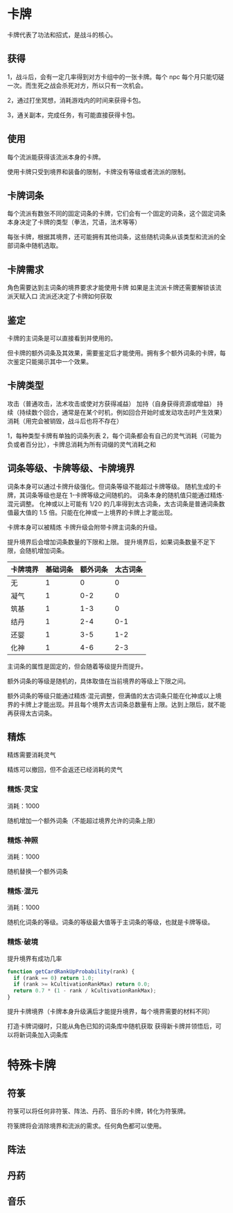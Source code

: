 # 卡牌

卡牌代表了功法和招式，是战斗的核心。

## 获得

1，战斗后，会有一定几率得到对方卡组中的一张卡牌。每个 npc 每个月只能切磋一次。而生死之战会杀死对方，所以只有一次机会。

2，通过打坐冥想，消耗游戏内的时间来获得卡包。

3，通关副本，完成任务，有可能直接获得卡包。

## 使用

每个流派能获得该流派本身的卡牌。

使用卡牌只受到境界和装备的限制，卡牌没有等级或者流派的限制。

## 卡牌词条

每个流派有数张不同的固定词条的卡牌，它们会有一个固定的词条，这个固定词条本身决定了卡牌的类型（拳法，咒语，法术等等）

每张卡牌，根据其境界，还可能拥有其他词条，这些随机词条从该类型和流派的全部词条中随机选取。

## 卡牌需求

角色需要达到主词条的境界要求才能使用卡牌
如果是主流派卡牌还需要解锁该流派天赋入口
流派还决定了卡牌如何获取

## 鉴定

卡牌的主词条是可以直接看到并使用的。

但卡牌的额外词条及其效果，需要鉴定后才能使用。拥有多个额外词条的卡牌，每次鉴定只能揭示其中一个效果。

## 卡牌类型

攻击（普通攻击，法术攻击或使对方获得减益）
加持（自身获得资源或增益）
持续（持续数个回合，通常是在某个时机，例如回合开始时或发动攻击时产生效果）
消耗（用完会被销毁，战斗后也将不存在）

1，每种类型卡牌有单独的词条列表
2，每个词条都会有自己的灵气消耗（可能为负或者百分比），卡牌总消耗为所有词缀的灵气消耗之和

## 词条等级、卡牌等级、卡牌境界

词条本身可以通过卡牌升级强化。但词条等级不能超过卡牌等级。
随机生成的卡牌，其词条等级也是在 1-卡牌等级之间随机的。
词条本身的随机值只能通过精炼·混元调整。
化神或以上可能有 1/20 的几率得到太古词条，太古词条是普通词条数值最大值的 1.5 倍。只能在化神或一上境界的卡牌上才能出现。

卡牌本身可以被精炼
卡牌升级会附带卡牌主词条的升级。

提升境界后会增加词条数量的下限和上限。
提升境界后，如果词条数量不足下限，会随机增加词条。

| 卡牌境界 | 基础词条 | 额外词条 | 太古词条 |
| -------- | -------- | -------- | -------- |
| 无       | 1        | 0        | 0        |
| 凝气     | 1        | 0-2      | 0        |
| 筑基     | 1        | 1-3      | 0        |
| 结丹     | 1        | 2-4      | 0-1      |
| 还婴     | 1        | 3-5      | 1-2      |
| 化神     | 1        | 4-6      | 2-3      |

主词条的属性是固定的，但会随着等级提升而提升。

额外词条的等级是随机的，具体取值在当前境界的等级上下限之间。

额外词条的等级只能通过精炼·混元调整，但满值的太古词条只能在化神或以上境界的卡牌上才能出现。并且每个境界太古词条总数量有上限。达到上限后，就不能再获得太古词条。

## 精炼

精炼需要消耗灵气

精炼可以撤回，但不会返还已经消耗的灵气

### 精炼·灵宝

消耗：1000

随机增加一个额外词条（不能超过境界允许的词条上限）

### 精炼·神照

消耗：1000

随机替换一个额外词条

### 精炼·混元

消耗：1000

随机化词条的等级。词条的等级最大值等于主词条的等级，也就是卡牌等级。

### 精炼·破境

提升境界有成功几率

```javascript
function getCardRankUpProbability(rank) {
  if (rank == 0) return 1.0;
  if (rank >= kCultivationRankMax) return 0.0;
  return 0.7 * (1 - rank / kCultivationRankMax);
}
```

提升卡牌境界（卡牌本身升级满后才能提升境界，每个境界需要的材料不同）

打造卡牌词缀时，只能从角色已知的词条库中随机获取
获得新卡牌并领悟后，可以将新词条加入词条库

# 特殊卡牌

## 符箓

符箓可以将任何非符箓、阵法、丹药、音乐的卡牌，转化为符箓牌。

符箓牌将会消除境界和流派的需求。任何角色都可以使用。

## 阵法

## 丹药

## 音乐
